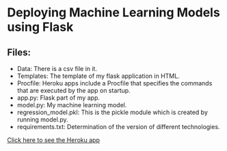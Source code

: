 # Deploying Machine Learning Models using Flask

## Files:
* Data: There is a csv file in it.
* Templates: The template of my flask application in HTML.
* Procfile: Heroku apps include a Procfile that specifies the commands that are executed by the app on startup.
* app.py: Flask part of my app.
* model.py: My machine learning model.
* regression_model.pkl: This is the pickle module which is created by running model.py.
* requirements.txt: Determination of the version of different technologies.


[Click here to see the Heroku app](https://model-deployment-app.herokuapp.com)
